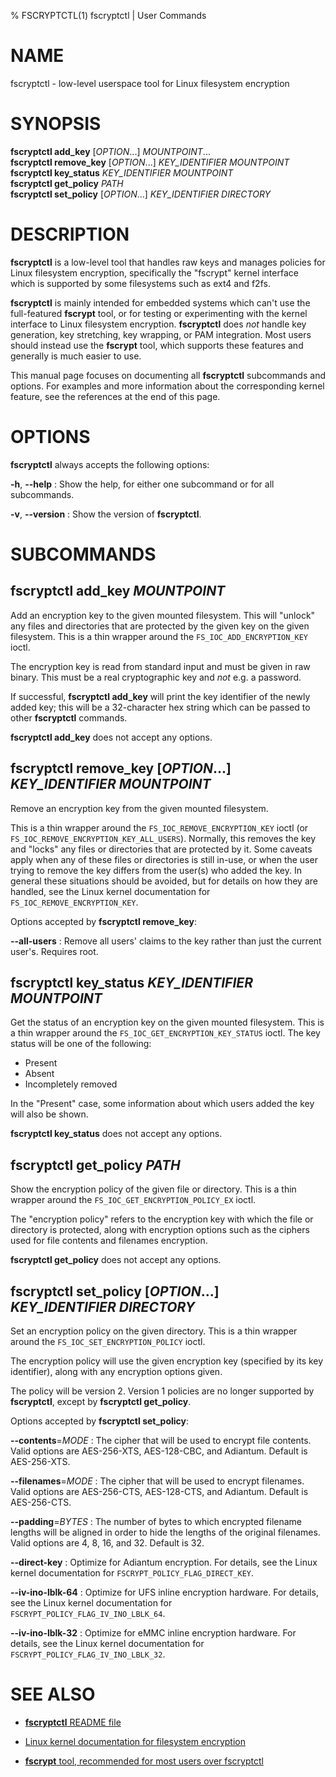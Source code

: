 % FSCRYPTCTL(1) fscryptctl | User Commands

# NAME

fscryptctl - low-level userspace tool for Linux filesystem encryption

# SYNOPSIS
**fscryptctl add_key** [*OPTION*...] *MOUNTPOINT*... \
**fscryptctl remove_key** [*OPTION*...] *KEY_IDENTIFIER* *MOUNTPOINT* \
**fscryptctl key_status** *KEY_IDENTIFIER* *MOUNTPOINT* \
**fscryptctl get_policy** *PATH* \
**fscryptctl set_policy** [*OPTION*...] *KEY_IDENTIFIER* *DIRECTORY*

# DESCRIPTION

**fscryptctl** is a low-level tool that handles raw keys and manages policies
for Linux filesystem encryption, specifically the "fscrypt" kernel interface
which is supported by some filesystems such as ext4 and f2fs.

**fscryptctl** is mainly intended for embedded systems which can't use the
full-featured **fscrypt** tool, or for testing or experimenting with the kernel
interface to Linux filesystem encryption.  **fscryptctl** does *not* handle key
generation, key stretching, key wrapping, or PAM integration.  Most users should
instead use the **fscrypt** tool, which supports these features and generally is
much easier to use.

This manual page focuses on documenting all **fscryptctl** subcommands and
options.  For examples and more information about the corresponding kernel
feature, see the references at the end of this page.

# OPTIONS

**fscryptctl** always accepts the following options:

**\-h**, **\-\-help**
:   Show the help, for either one subcommand or for all subcommands.

**\-v**, **\-\-version**
:   Show the version of **fscryptctl**.

# SUBCOMMANDS

## **fscryptctl add_key** *MOUNTPOINT*

Add an encryption key to the given mounted filesystem.  This will "unlock" any
files and directories that are protected by the given key on the given
filesystem.  This is a thin wrapper around the `FS_IOC_ADD_ENCRYPTION_KEY`
ioctl.

The encryption key is read from standard input and must be given in raw binary.
This must be a real cryptographic key and *not* e.g. a password.

If successful, **fscryptctl add_key** will print the key identifier of the newly
added key; this will be a 32-character hex string which can be passed to other
**fscryptctl** commands.

**fscryptctl add_key** does not accept any options.

## **fscryptctl remove_key** [*OPTION*...] *KEY_IDENTIFIER* *MOUNTPOINT*

Remove an encryption key from the given mounted filesystem.

This is a thin wrapper around the `FS_IOC_REMOVE_ENCRYPTION_KEY` ioctl (or
`FS_IOC_REMOVE_ENCRYPTION_KEY_ALL_USERS`).  Normally, this removes the key and
"locks" any files or directories that are protected by it.  Some caveats apply
when any of these files or directories is still in-use, or when the user trying
to remove the key differs from the user(s) who added the key.  In general these
situations should be avoided, but for details on how they are handled, see the
Linux kernel documentation for `FS_IOC_REMOVE_ENCRYPTION_KEY`.

Options accepted by **fscryptctl remove_key**:

**\-\-all-users**
:   Remove all users' claims to the key rather than just the current user's.
    Requires root.

## **fscryptctl key_status** *KEY_IDENTIFIER* *MOUNTPOINT*

Get the status of an encryption key on the given mounted filesystem.  This is a
thin wrapper around the `FS_IOC_GET_ENCRYPTION_KEY_STATUS` ioctl.  The key
status will be one of the following:

* Present
* Absent
* Incompletely removed

In the "Present" case, some information about which users added the key will
also be shown.

**fscryptctl key_status** does not accept any options.

## **fscryptctl get_policy** *PATH*

Show the encryption policy of the given file or directory.  This is a thin
wrapper around the `FS_IOC_GET_ENCRYPTION_POLICY_EX` ioctl.

The "encryption policy" refers to the encryption key with which the file or
directory is protected, along with encryption options such as the ciphers used
for file contents and filenames encryption.

**fscryptctl get_policy** does not accept any options.

## **fscryptctl set_policy** [*OPTION*...] *KEY_IDENTIFIER* *DIRECTORY*

Set an encryption policy on the given directory.  This is a thin wrapper around
the `FS_IOC_SET_ENCRYPTION_POLICY` ioctl.

The encryption policy will use the given encryption key (specified by its key
identifier), along with any encryption options given.

The policy will be version 2.  Version 1 policies are no longer supported by
**fscryptctl**, except by **fscryptctl get_policy**.

Options accepted by **fscryptctl set_policy**:

**\-\-contents**=*MODE*
:   The cipher that will be used to encrypt file contents.  Valid options are
    AES-256-XTS, AES-128-CBC, and Adiantum.  Default is AES-256-XTS.

**\-\-filenames**=*MODE*
:   The cipher that will be used to encrypt filenames.  Valid options are
    AES-256-CTS, AES-128-CTS, and Adiantum.  Default is AES-256-CTS.

**\-\-padding**=*BYTES*
:   The number of bytes to which encrypted filename lengths will be aligned
    in order to hide the lengths of the original filenames.  Valid options are
    4, 8, 16, and 32.  Default is 32.

**\-\-direct\-key**
:   Optimize for Adiantum encryption.  For details, see the Linux kernel
    documentation for `FSCRYPT_POLICY_FLAG_DIRECT_KEY`.

**\-\-iv\-ino\-lblk\-64**
:   Optimize for UFS inline encryption hardware.  For details, see the Linux
    kernel documentation for `FSCRYPT_POLICY_FLAG_IV_INO_LBLK_64`.

**\-\-iv\-ino\-lblk\-32**
:   Optimize for eMMC inline encryption hardware.  For details, see the Linux
    kernel documentation for `FSCRYPT_POLICY_FLAG_IV_INO_LBLK_32`.

# SEE ALSO

* [**fscryptctl** README
  file](https://github.com/google/fscryptctl/blob/master/README.md)

* [Linux kernel documentation for filesystem
  encryption](https://www.kernel.org/doc/html/latest/filesystems/fscrypt.html)

* [**fscrypt** tool, recommended for most users over
  fscryptctl](https://github.com/google/fscrypt)
